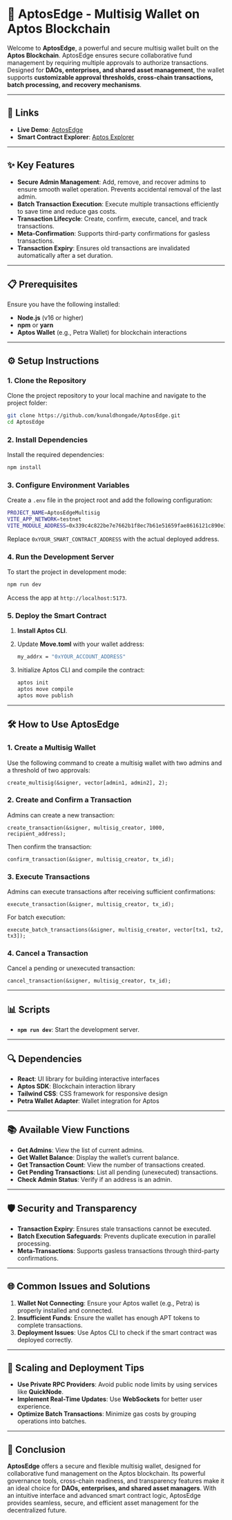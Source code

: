 # 🚀 AptosEdge - Multisig Wallet on Aptos Blockchain

Welcome to **AptosEdge**, a powerful and secure multisig wallet built on the **Aptos Blockchain**. AptosEdge ensures secure collaborative fund management by requiring multiple approvals to authorize transactions. Designed for **DAOs, enterprises, and shared asset management**, the wallet supports **customizable approval thresholds, cross-chain transactions, batch processing, and recovery mechanisms**.

---

## 🔗 Links

- **Live Demo**: [AptosEdge](https://aptosedge.vercel.app)
- **Smart Contract Explorer**: [Aptos Explorer](https://explorer.aptoslabs.com/account/0x339c4c822be7e7662b1f8ec7b61e51659fae8616121c890e35ef202f5f89b739/modules/code/AptosEdgeMultisig?network=testnet)

---

## ✨ Key Features

- **Secure Admin Management**: Add, remove, and recover admins to ensure smooth wallet operation. Prevents accidental removal of the last admin.
- **Batch Transaction Execution**: Execute multiple transactions efficiently to save time and reduce gas costs.
- **Transaction Lifecycle**: Create, confirm, execute, cancel, and track transactions.
- **Meta-Confirmation**: Supports third-party confirmations for gasless transactions.
- **Transaction Expiry**: Ensures old transactions are invalidated automatically after a set duration.

---

## 📋 Prerequisites

Ensure you have the following installed:

- **Node.js** (v16 or higher)
- **npm** or **yarn**
- **Aptos Wallet** (e.g., Petra Wallet) for blockchain interactions

---

## ⚙️ Setup Instructions

### 1. Clone the Repository

Clone the project repository to your local machine and navigate to the project folder:

```bash
git clone https://github.com/kunaldhongade/AptosEdge.git
cd AptosEdge
```

### 2. Install Dependencies

Install the required dependencies:

```bash
npm install
```

### 3. Configure Environment Variables

Create a `.env` file in the project root and add the following configuration:

```bash
PROJECT_NAME=AptosEdgeMultisig
VITE_APP_NETWORK=testnet
VITE_MODULE_ADDRESS=0x339c4c822be7e7662b1f8ec7b61e51659fae8616121c890e35ef202f5f89b739
```

Replace `0xYOUR_SMART_CONTRACT_ADDRESS` with the actual deployed address.

### 4. Run the Development Server

To start the project in development mode:

```bash
npm run dev
```

Access the app at `http://localhost:5173`.

### 5. Deploy the Smart Contract

1. **Install Aptos CLI**.
2. Update **Move.toml** with your wallet address:

   ```bash
   my_addrx = "0xYOUR_ACCOUNT_ADDRESS"
   ```

3. Initialize Aptos CLI and compile the contract:

   ```bash
   aptos init
   aptos move compile
   aptos move publish
   ```

---

## 🛠 How to Use AptosEdge

### 1. Create a Multisig Wallet

Use the following command to create a multisig wallet with two admins and a threshold of two approvals:

```move
create_multisig(&signer, vector[admin1, admin2], 2);
```

### 2. Create and Confirm a Transaction

Admins can create a new transaction:

```move
create_transaction(&signer, multisig_creator, 1000, recipient_address);
```

Then confirm the transaction:

```move
confirm_transaction(&signer, multisig_creator, tx_id);
```

### 3. Execute Transactions

Admins can execute transactions after receiving sufficient confirmations:

```move
execute_transaction(&signer, multisig_creator, tx_id);
```

For batch execution:

```move
execute_batch_transactions(&signer, multisig_creator, vector[tx1, tx2, tx3]);
```

### 4. Cancel a Transaction

Cancel a pending or unexecuted transaction:

```move
cancel_transaction(&signer, multisig_creator, tx_id);
```

---

## 📊 Scripts

- **`npm run dev`**: Start the development server.

---

## 🔍 Dependencies

- **React**: UI library for building interactive interfaces
- **Aptos SDK**: Blockchain interaction library
- **Tailwind CSS**: CSS framework for responsive design
- **Petra Wallet Adapter**: Wallet integration for Aptos

---

## 📚 Available View Functions

- **Get Admins**: View the list of current admins.
- **Get Wallet Balance**: Display the wallet’s current balance.
- **Get Transaction Count**: View the number of transactions created.
- **Get Pending Transactions**: List all pending (unexecuted) transactions.
- **Check Admin Status**: Verify if an address is an admin.

---

## 🛡 Security and Transparency

- **Transaction Expiry**: Ensures stale transactions cannot be executed.
- **Batch Execution Safeguards**: Prevents duplicate execution in parallel processing.
- **Meta-Transactions**: Supports gasless transactions through third-party confirmations.

---

## 🌐 Common Issues and Solutions

1. **Wallet Not Connecting**: Ensure your Aptos wallet (e.g., Petra) is properly installed and connected.
2. **Insufficient Funds**: Ensure the wallet has enough APT tokens to complete transactions.
3. **Deployment Issues**: Use Aptos CLI to check if the smart contract was deployed correctly.

---

## 🚀 Scaling and Deployment Tips

- **Use Private RPC Providers**: Avoid public node limits by using services like **QuickNode**.
- **Implement Real-Time Updates**: Use **WebSockets** for better user experience.
- **Optimize Batch Transactions**: Minimize gas costs by grouping operations into batches.

---

## 🎉 Conclusion

**AptosEdge** offers a secure and flexible multisig wallet, designed for collaborative fund management on the Aptos blockchain. Its powerful governance tools, cross-chain readiness, and transparency features make it an ideal choice for **DAOs, enterprises, and shared asset managers**. With an intuitive interface and advanced smart contract logic, AptosEdge provides seamless, secure, and efficient asset management for the decentralized future.
